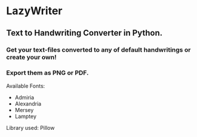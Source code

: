# LazyWriter
## Text to Handwriting Converter in Python.
### Get your text-files converted to any of default handwritings or create your own!
### Export them as PNG or PDF.

Available Fonts:
- Admiria
- Alexandria
- Mersey
- Lamptey

Library used: Pillow
